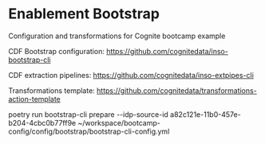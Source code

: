 # Enablement Bootstrap
Configuration and transformations for Cognite bootcamp example

CDF Bootstrap configuration:
https://github.com/cognitedata/inso-bootstrap-cli

CDF extraction pipelines:
https://github.com/cognitedata/inso-extpipes-cli

Transformations template:
https://github.com/cognitedata/transformations-action-template

poetry run bootstrap-cli prepare --idp-source-id a82c121e-11b0-457e-b204-4cbc0b77ff9e ~/workspace/bootcamp-config/config/bootstrap/bootstrap-cli-config.yml
